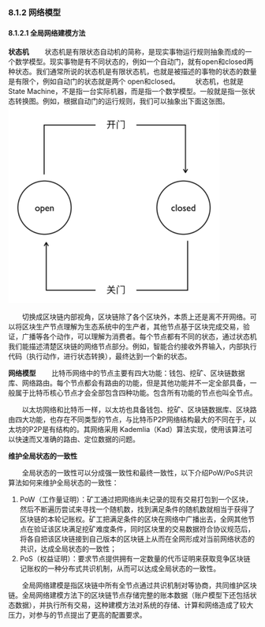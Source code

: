 ### 8.1.2 网络模型
#### 8.1.2.1 全局网络建模方法
**状态机**
&emsp;&emsp;状态机是有限状态自动机的简称，是现实事物运行规则抽象而成的一个数学模型。现实事物是有不同状态的，例如一个自动门，就有open和closed两种状态。我们通常所说的状态机是有限状态机，也就是被描述的事物的状态的数量是有限个，例如自动门的状态就是两个 open和closed。
&emsp;&emsp;状态机，也就是State Machine，不是指一台实际机器，而是指一个数学模型。一般就是指一张状态转换图。例如，根据自动门的运行规则，我们可以抽象出下面这张图。![08121128-1.png](./figures/08121128-1.png)

&emsp;&emsp;切换成区块链内部视角，区块链除了各个区块外，本质上还是离不开网络。可以将区块生产节点理解为生态系统中的生产者，其他节点基于区块完成交易，验证，广播等各个动作，可以理解为消费者。每个节点都有不同的状态，通过状态机我们能描述清楚区块链的网络节点部分。例如，智能合约接收外界输入，内部执行代码（执行动作，进行状态转换），最终达到一个新的状态。

**网络模型**
&emsp;&emsp;比特币网络中的节点主要有四大功能：钱包、挖矿、区块链数据库、网络路由。每个节点都会有路由的功能，但是其他功能并不一定全部具备，一般属于比特币核心节点才会全部包含四种功能。包含所有功能的节点也叫全节点。

&emsp;&emsp;以太坊网络和比特币一样，以太坊也具备钱包、挖矿、区块链数据库、区块路由四大功能，也存在不同类型的节点，与比特币P2P网络结构最大的不同在于，以太坊的P2P是有结构的。其网络采用 Kademlia（Kad）算法实现，使用该算法可以快速而又准确的路由、定位数据的问题。

**维护全局状态的一致性**

&emsp;&emsp;全局状态的一致性可以分成强一致性和最终一致性，以下介绍PoW/PoS共识算法如何来维护全局状态的一致性：
1. PoW（工作量证明）：矿工通过把网络尚未记录的现有交易打包到一个区块，然后不断遍历尝试来寻找一个随机数，找到满足条件的随机数就相当于获得了区块链的本轮记账权。矿工把满足条件的区块在网络中广播出去，全网其他节点在验证该区块满足挖矿难度条件，同时区块里的交易数据符合协议规范后，将各自把该区块链接到自己版本的区块链上从而在全网形成对当前网络状态的共识，达成全局状态的一致性；
2. PoS（权益证明）：要求节点提供拥有一定数量的代币证明来获取竞争区块链记账权的一种分布式共识机制，从而可以达成全局状态的一致性。

&emsp;&emsp;全局网络建模是指区块链中所有全节点通过共识机制对等协商，共同维护区块链。全局网络建模方法下的区块链节点存储完整的账本数据（账户模型下还包括状态数据），并执行所有交易，这种建模方法对系统的存储、计算和网络造成了较大压力，对参与的节点提出了更高的配置要求。